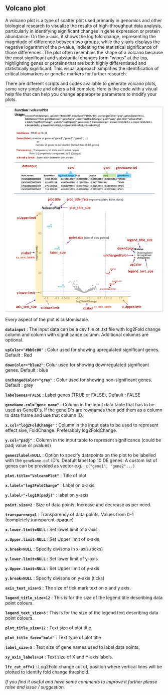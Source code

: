 ## Volcano plot

A volcano plot is a type of scatter plot used primarily in genomics and other biological research to visualize the results of high-throughput data analysis, particularly in identifying significant changes in gene expression or protein abundance. On the x-axis, it shows the log fold change, representing the magnitude of difference between two groups, while the y-axis displays the negative logarithm of the p-value, indicating the statistical significance of those differences. The plot often resembles the shape of a volcano because the most significant and substantial changes form "wings" at the top, highlighting genes or proteins that are both highly differentiated and statistically significant. This visual approach simplifies the identification of critical biomarkers or genetic markers for further research.  

There are different scripts and codes available to generate volcano plots, some very simple and others a bit complex. Here is the code with a visual help file that can help you change apparoprite parameters to modify your plots. 

![Manual](./images/Manual_V1.1.png)

Every aspect of the plot is customisable.

**`datainput`** :     The input data can be a csv file ot .txt file with log2Fold change column and column with significance column.  Additional columns are optional.  

**`upColor="#bb0c00"`** :  Colur used for showing upregulated significant genes. Default : Red

**`downColor="blue2"`**:  Colur used for showing downregulated significant genes. Default : blue

**`unchangedColor="grey"`** :    Colur used for showing non-significant genes. Default : grey

**`labelGenes=FALSE`** :   Label genes (TRUE or FALSE), Default : FALSE

**`geneName.col="gene_name"`** :    Column in the input data table that has to be used as GeneID's.  If the geneID's are rownames then add them as a column to data frame and use that column ID.

**`x.col="log2FoldChange"`** :     Column in the input data to be used to represent effect sixe, FoldChange.  Preferabbly log2FoldChange.

**`y.col="padj"`** :    Column in the input table to represent significance (could be padj value or pvalues)

**`genes2label=NULL`** :   Option to specify datapoints on the plot to be labelled with the `geneName.col` ID's. Deafult label top 10 DE genes.  A custom list of genes can be provided as vector e.g. ` c("gene1", "gene2"...)`

**`plot.title="VolcanoPlot"`** :    Title of plot

**`x.label="log2FoldChange"`** :    Label on x-axis

**`y.label="-log10(padj)"`** :    label on y-axis

**`point.size=2`** :    Size of data points.  Increase and decrease as per need.

**`transparency=1`** :     Transparency of data points. Values from 0-1 (completely.transparent-opaque)

**`x.lower.limit=NULL`** :   Set lowet limit of x-axis.

**`x.Upper.limit=NULL`** :  Set Upper limit of x-axis  

**`x.break=NULL`** :    Specify divisons in x-axis.(ticks)

**`y.lower.limit=NULL`** :    Set lower limit of y-axis

**`y.Upper.limit=NULL`** :    Set Upper limit of y-axis

**`y.break=NULL`** :  Specify divisons on y-axis (ticks)    

**`axis_text_size=5`** :    The size of tick mark text on x and y axis.

**`legend_title_size=12`** :  This is for the size of the legend title describing data       point colours.    

**`legend_text_size=8`** :    This is for the size of the legend text describing data point colours.

**`plot_title_size=12`** :  Text size of plot title    

**`plot_title_face="bold"`** :    Text type of plot title

**`label_size=5`** :    Text size of gene names used to label data points.

**`xy_axis_labels=14`** :   Text size of X and Y-axis labels. 

**`lfc_cut_off=1`**  :  Log2Fold change cut of, position where vertical lines will be plotted to identify fold change threshold.


*If you find it useful and have some comments to improve it further please raise and issue / suggestion.*
